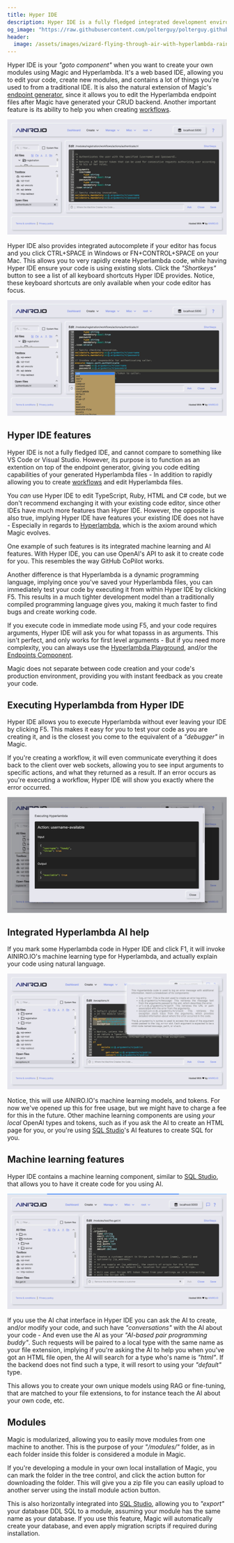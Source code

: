 ```yaml
---
title: Hyper IDE
description: Hyper IDE is a fully fledged integrated development environment, giving you most important features from other IDEs. Hyper IDE works perfectly on your phone, tablet, computer, or any other device you might have access to with a browser.
og_image: "https://raw.githubusercontent.com/polterguy/polterguy.github.io/master/images/og-hyper-ide-2.jpg"
header:
  image: /assets/images/wizard-flying-through-air-with-hyperlambda-raining-from-stars.png
---
```


Hyper IDE is your _"goto component"_ when you want to create your own modules using Magic and Hyperlambda.
It's a web based IDE, allowing you to edit your code,
create new modules, and contains a lot of things you're used to from a traditional IDE. It is also the natural
extension of Magic's [endpoint generator](/dashboard/endpoint-generator/), since it
allows you to edit the Hyperlambda endpoint files after Magic have generated your CRUD backend. Another
important feature is its ability to help you when creating [workflows](/workflows/).

![Editing a file in Hyper IDE](https://raw.githubusercontent.com/polterguy/polterguy.github.io/master/images/og-hyper-ide-2.jpg)

Hyper IDE also provides integrated autocomplete if your editor has focus and you click CTRL+SPACE
in Windows or FN+CONTROL+SPACE on your Mac. This allows you to very rapidly create Hyperlambda code,
while having Hyper IDE ensure your code is using existing slots. Click the _"Shortkeys"_ button to see
a list of all keyboard shortcuts Hyper IDE provides. Notice, these keyboard shortcuts are only available
when your code editor has focus.

![Hyper IDE autocomplete](https://raw.githubusercontent.com/polterguy/polterguy.github.io/master/images/hyper-ide-actions.jpg)

## Hyper IDE features

Hyper IDE is not a fully fledged IDE, and cannot compare to something like VS Code or Visual Studio. However,
its purpose is to function as an extention on top of the endpoint generator, giving you code editing capabilities
of your generated Hyperlambda files - In addition to rapidly allowing you to create [workflows](/workflows/) and edit Hyperlambda
files.

You _can_ use Hyper IDE to edit TypeScript, Ruby, HTML and C# code, but we don't recommend exchanging it
with your existing code editor, since other IDEs have much more features than Hyper IDE. However, the opposite
is also true, implying Hyper IDE have features your existing IDE does not have - Especially in regards to
[Hyperlambda](/hyperlambda/), which is the axiom around which Magic evolves.

One example of such features is its integrated machine learning and AI features. With Hyper IDE, you can use
OpenAI's API to ask it to create code for you. This resembles the way GitHub CoPilot works.

Another difference is that Hyperlambda is a dynamic programming language, implying once you've saved
your Hyperlambda files, you can immediately test your code by executing it from within Hyper IDE by clicking
F5. This results in a much tighter development model than a traditionally compiled programming language
gives you, making it much faster to find bugs and create working code.

If you execute code in immediate mode using F5, and your code requires arguments, Hyper IDE will ask you
for what topasss in as arguments. This isn't perfect, and only works for first level arguments - But if
you need more complexity, you can always use the [Hyperlambda Playground](/dashboard/hyperlambda-playground/),
and/or the [Endpoints Component](/dashboard/endpoints/).

Magic does not separate between code creation and your code's production environment, providing
you with instant feedback as you create your code.

## Executing Hyperlambda from Hyper IDE

Hyper IDE allows you to execute Hyperlambda without ever leaving your IDE by clicking F5. This makes it easy for
you to test your code as you are creating it, and is the closest you come to the equivalent of a _"debugger"_ in Magic.

If you're creating a workflow, it will even communicate everything it does back to the client over web sockets,
allowing you to see input arguments to specific actions, and what they returned as a result. If an error occurs
as you're executing a workflow, Hyper IDE will show you exactly where the error occurred.

![Executing a workflow in Hyper IDE](/assets/images/executing-workflow.jpeg)

## Integrated Hyperlambda AI help

If you mark some Hyperlambda code in Hyper IDE and click F1, it will invoke AINIRO.IO's machine learning type
for Hyperlambda, and actually explain your code using natural language.

![Hyper IDE integrated Hyperlambda help](/assets/images/hyperlambda-ai-help.jpeg)

Notice, this will use AINIRO.IO's machine learning models, and tokens. For now we've opened up this for free usage,
but we might have to charge a fee for this in the future. Other machine learning components are using _your local_ OpenAI types and tokens, such as if you ask the AI to create an HTML page for you, or you're using [SQL Studio](/dashboard/sql-studio/)'s AI features to create SQL for you.

## Machine learning features

Hyper IDE contains a machine learning component, similar to [SQL Studio](/dashboard/sql-studio/), that allows you to have it create code for you using AI.

![Use AI to generate code in Hyper IDE](/assets/images/use-ai-to-generate-code-in-hyper-ide.jpeg)

If you use the AI chat interface in Hyper IDE you can ask the AI to create, and/or modify your code, and
such have _"conversations"_ with the AI about your code - And even use the AI as
your _"AI-based pair programming buddy"_. Such requests will be paired to a local type with the same name
as your file extension, implying if you're asking the AI to help you when you've got an HTML file open,
the AI will search for a type who's name is _"html"_. If the backend does not find such a type, it
will resort to using your _"default"_ type.

This allows you to create your own unique models using RAG or fine-tuning, that are matched to
your file extensions, to for instance teach the AI about your own code, etc.

## Modules

Magic is modularized, allowing you to easily move modules from one machine to another. This is
the purpose of your _"/modules/"_ folder, as in each folder inside this folder is considered a module
in Magic.

If you're developing a module in your own local installation of Magic, you can mark the folder in
the tree control, and click the action button for downloading the folder. This will give you a zip file
you can easily upload to another server using the install module action button.

This is also horizontally integrated into [SQL Studio](/dashboard/sql-studio/), allowing you to _"export"_
your database DDL SQL to a module, assuming your module has the same name as your database. If you use this
feature, Magic will automatically create your database, and even apply migration scripts if required
during installation.
